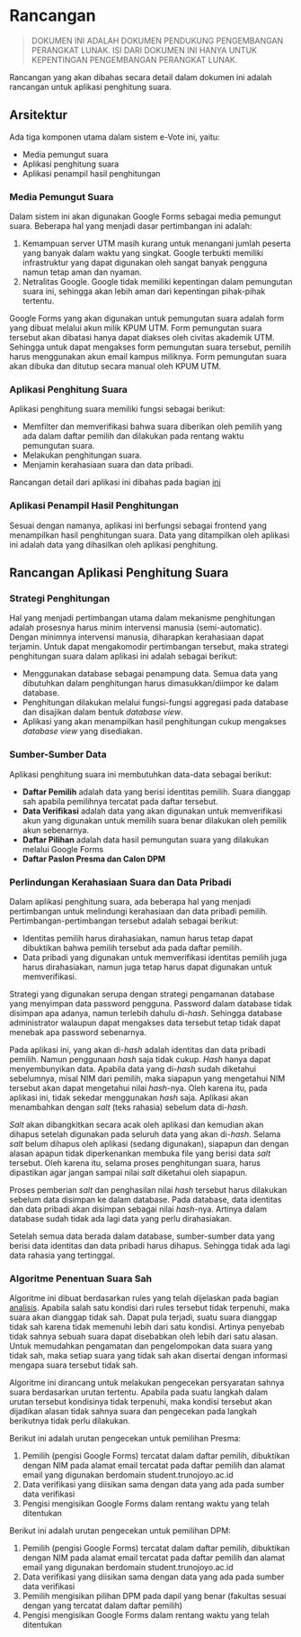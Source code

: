 # Rancangan

> DOKUMEN INI ADALAH DOKUMEN PENDUKUNG PENGEMBANGAN PERANGKAT LUNAK.
> ISI DARI DOKUMEN INI HANYA UNTUK KEPENTINGAN PENGEMBANGAN PERANGKAT LUNAK.

Rancangan yang akan dibahas secara detail dalam dokumen ini adalah rancangan
untuk aplikasi penghitung suara.

## Arsitektur

Ada tiga komponen utama dalam sistem e-Vote ini, yaitu:

- Media pemungut suara
- Aplikasi penghitung suara
- Aplikasi penampil hasil penghitungan

### Media Pemungut Suara

Dalam sistem ini akan digunakan Google Forms sebagai media pemungut suara.
Beberapa hal yang menjadi dasar pertimbangan ini adalah:

1. Kemampuan server UTM masih kurang untuk menangani jumlah peserta yang banyak
dalam waktu yang singkat. Google terbukti memiliki infrastruktur yang dapat 
digunakan oleh sangat banyak pengguna namun tetap aman dan nyaman.
2. Netralitas Google. Google tidak memiliki kepentingan dalam pemungutan suara
ini, sehingga akan lebih aman dari kepentingan pihak-pihak tertentu.

Google Forms yang akan digunakan untuk pemungutan suara adalah form yang dibuat
melalui akun milik KPUM UTM.
Form pemungutan suara tersebut akan dibatasi hanya dapat diakses oleh civitas
akademik UTM.
Sehingga untuk dapat mengakses form pemungutan suara tersebut, pemilih harus
menggunakan akun email kampus miliknya.
Form pemungutan suara akan dibuka dan ditutup secara manual oleh KPUM UTM.

### Aplikasi Penghitung Suara

Aplikasi penghitung suara memiliki fungsi sebagai berikut:

- Memfilter dan memverifikasi bahwa suara diberikan oleh pemilih yang ada
dalam daftar pemilih dan dilakukan pada rentang waktu pemungutan suara.
- Melakukan penghitungan suara.
- Menjamin kerahasiaan suara dan data pribadi.

Rancangan detail dari aplikasi ini dibahas pada bagian
[ini](#rancangan-aplikasi-penghitung-suara)

### Aplikasi Penampil Hasil Penghitungan

Sesuai dengan namanya, aplikasi ini berfungsi sebagai frontend yang menampilkan
hasil penghitungan suara.
Data yang ditampilkan oleh aplikasi ini adalah data yang dihasilkan oleh
aplikasi penghitung.

## Rancangan Aplikasi Penghitung Suara

### Strategi Penghitungan

Hal yang menjadi pertimbangan utama dalam mekanisme penghitungan adalah
prosesnya harus minim intervensi manusia (semi-automatic).
Dengan minimnya intervensi manusia, diharapkan kerahasiaan dapat terjamin.
Untuk dapat mengakomodir pertimbangan tersebut, maka strategi penghitungan suara
dalam aplikasi ini adalah sebagai berikut:

- Menggunakan database sebagai penampung data. Semua data yang dibutuhkan dalam
penghitungan harus dimasukkan/diimpor ke dalam database.
- Penghitungan dilakukan melalui fungsi-fungsi aggregasi pada database dan
disajikan dalam bentuk _database view_.
- Aplikasi yang akan menampilkan hasil penghitungan cukup mengakses
_database view_ yang disediakan.

### Sumber-Sumber Data

Aplikasi penghitung suara ini membutuhkan data-data sebagai berikut:

- __Daftar Pemilih__ adalah data yang berisi identitas pemilih. Suara dianggap
sah apabila pemilihnya tercatat pada daftar tersebut.
- __Data Verifikasi__ adalah data yang akan digunakan untuk memverifikasi
akun yang digunakan untuk memilih suara benar dilakukan oleh pemilik akun
sebenarnya.
- __Daftar Pilihan__ adalah data hasil pemungutan suara yang dilakukan melalui
Google Forms
- __Daftar Paslon Presma dan Calon DPM__

### Perlindungan Kerahasiaan Suara dan Data Pribadi

Dalam aplikasi penghitung suara, ada beberapa hal yang menjadi pertimbangan
untuk melindungi kerahasiaan dan data pribadi pemilih.
Pertimbangan-pertimbangan tersebut adalah sebagai berikut:

- Identitas pemilih harus dirahasiakan, namun harus tetap dapat dibuktikan
bahwa pemilih tersebut ada pada daftar pemilih.
- Data pribadi yang digunakan untuk memverifikasi identitas pemilih juga harus
dirahasiakan, namun juga tetap harus dapat digunakan untuk memverifikasi.

Strategi yang digunakan serupa dengan strategi pengamanan database yang
menyimpan data password pengguna.
Password dalam database tidak disimpan apa adanya, namun terlebih dahulu
di-_hash_.
Sehingga database administrator walaupun dapat mengakses data tersebut tetap
tidak dapat menebak apa password sebenarnya.

Pada aplikasi ini, yang akan di-_hash_ adalah identitas dan data pribadi
pemilih.
Namun penggunaan _hash_ saja tidak cukup.
_Hash_ hanya dapat menyembunyikan data.
Apabila data yang di-_hash_ sudah diketahui sebelumnya, misal NIM dari pemilih,
maka siapapun yang mengetahui NIM tersebut akan dapat mengetahui nilai
_hash_-nya.
Oleh karena itu, pada aplikasi ini, tidak sekedar menggunakan _hash_ saja.
Aplikasi akan menambahkan dengan _salt_ (teks rahasia) sebelum data di-_hash_.

_Salt_ akan dibangkitkan secara acak oleh aplikasi dan kemudian akan dihapus
setelah digunakan pada seluruh data yang akan di-_hash_.
Selama _salt_ belum dihapus oleh aplikasi (sedang digunakan), siapapun dan
dengan alasan apapun tidak diperkenankan membuka file yang berisi data _salt_
tersebut.
Oleh karena itu, selama proses penghitungan suara, harus dipastikan agar jangan
sampai nilai _salt_ diketahui oleh siapapun.

Proses pemberian _salt_ dan penghasilan nilai _hash_ tersebut harus dilakukan
sebelum data disimpan ke dalam database.
Pada database, data identitas dan data pribadi akan disimpan sebagai nilai
_hash_-nya.
Artinya dalam database sudah tidak ada lagi data yang perlu dirahasiakan.

Setelah semua data berada dalam database, sumber-sumber data yang berisi data
identitas dan data pribadi harus dihapus.
Sehingga tidak ada lagi data rahasia yang tertinggal.

### Algoritme Penentuan Suara Sah

Algoritme ini dibuat berdasarkan rules yang telah dijelaskan pada bagian
[analisis](analisis#penentuan-suara-sah).
Apabila salah satu kondisi dari rules tersebut tidak terpenuhi, maka suara akan
dianggap tidak sah.
Dapat pula terjadi, suatu suara dianggap tidak sah karena tidak memenuhi lebih
dari satu kondisi.
Artinya penyebab tidak sahnya sebuah suara dapat disebabkan oleh lebih dari satu
alasan.
Untuk memudahkan pengamatan dan pengelompokan data suara yang tidak sah, maka
setiap suara yang tidak sah akan disertai dengan informasi mengapa suara
tersebut tidak sah.

Algoritme ini dirancang untuk melakukan pengecekan persyaratan sahnya suara
berdasarkan urutan tertentu.
Apabila pada suatu langkah dalam urutan tersebut kondisinya tidak terpenuhi,
maka kondisi tersebut akan dijadikan alasan tidak sahnya suara dan pengecekan
pada langkah berikutnya tidak perlu dilakukan.

Berikut ini adalah urutan pengecekan untuk pemilihan Presma:

1. Pemilih (pengisi Google Forms) tercatat dalam daftar pemilih, dibuktikan
dengan NIM pada alamat email tercatat pada daftar pemilih dan alamat email yang
digunakan berdomain student.trunojoyo.ac.id
2. Data verifikasi yang diisikan sama dengan data yang ada pada sumber data
verifikasi
3. Pengisi mengisikan Google Forms dalam rentang waktu yang telah ditentukan

Berikut ini adalah urutan pengecekan untuk pemilihan DPM:

1. Pemilih (pengisi Google Forms) tercatat dalam daftar pemilih, dibuktikan
dengan NIM pada alamat email tercatat pada daftar pemilih dan alamat email yang
digunakan berdomain student.trunojoyo.ac.id
2. Data verifikasi yang diisikan sama dengan data yang ada pada sumber data
verifikasi
3. Pemilih mengisikan pilihan DPM pada dapil yang benar (fakultas sesuai dengan
yang tercatat dalam daftar pemilih)
4. Pengisi mengisikan Google Forms dalam rentang waktu yang telah ditentukan
